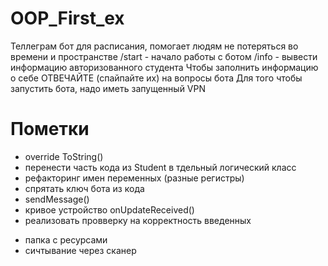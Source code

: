 # OOP_First_ex
Теллеграм бот для расписания, помогает людям не потеряться во времени и пространстве
/start - начало работы с ботом
/info - вывести информацию авторизованного студента
Чтобы заполнить информацию о себе ОТВЕЧАЙТЕ (спайпайте их) на вопросы бота
Для того чтобы запустить бота, надо иметь запущенный VPN

# Пометки
+ override ToString() 
+ перенести часть кода из Student в тдельный логический класс
+ рефакторинг имен переменных (разные регистры) 
+ спрятать ключ бота из кода 
+ sendMessage()
+ кривое устройство onUpdateReceived()
+ реализовать провверку на корректность введенных
- папка с ресурсами
- сичтывание через сканер
